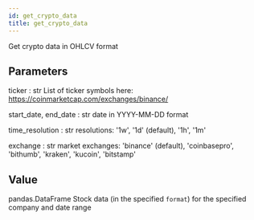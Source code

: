 ```yaml
---
id: get_crypto_data
title: get_crypto_data
---
```


Get crypto data in OHLCV format

## Parameters

ticker : str
    List of ticker symbols here: https://coinmarketcap.com/exchanges/binance/

start_date, end_date : str
    date in YYYY-MM-DD format

time_resolution : str
   resolutions: '1w', '1d' (default), '1h', '1m'

exchange : str
   market exchanges: 'binance' (default), 'coinbasepro', 'bithumb', 'kraken', 'kucoin', 'bitstamp'

## Value

pandas.DataFrame
    Stock data (in the specified `format`) for the specified company and date range